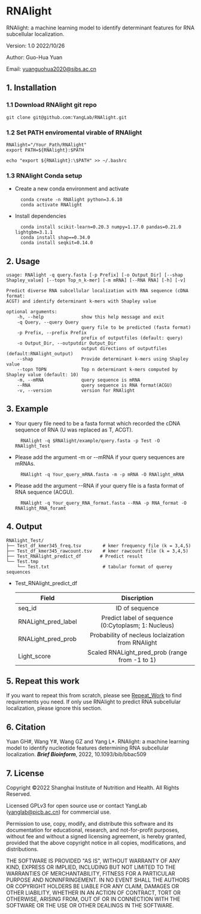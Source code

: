 # RNAlight

RNAlight: a machine learning model to identify determinant features for RNA subcellular localization.

Version: 1.0 2022/10/26

Author: Guo-Hua Yuan 

Email: yuanguohua2020@sibs.ac.cn

## 1. Installation
### 1.1 Download RNAlight git repo
    git clone git@github.com:YangLab/RNAlight.git 
    
### 1.2 Set PATH enviromental virable of RNAlight
    RNAlight="/Your_Path/RNAlight"
    export PATH=${RNAlight}:$PATH
    
    echo "export ${RNAlight}:\$PATH" >> ~/.bashrc

### 1.3 RNAlight Conda setup
* Create a new conda environment and activate

        conda create -n RNAlight python=3.6.10
        conda activate RNAlight

* Install dependencies

        conda install scikit-learn=0.20.3 numpy=1.17.0 pandas=0.21.0 lightgbm=3.1.1
        conda install shap==0.34.0
        conda install seqkit=0.14.0

## 2. Usage
	usage: RNAlight -q query.fasta [-p Prefix] [-o Output_Dir] [--shap Shapley_value] [--topn Top_n_k-mer] [-m mRNA] [--RNA RNA] [-h] [-v]

	Predict diverse RNA subcellular localization with RNA sequence (cDNA format:
	ACGT) and identify determinant k-mers with Shapley value 

	optional arguments:
  		-h, --help				show this help message and exit
  		-q Query, --query Query
                        		query file to be predicted (fasta format)
  		-p Prefix, --prefix Prefix
                        		prefix of outputfiles (default: query)
  		-o Output_Dir, --outputdir Output_Dir
                       			output directions of outputfiles (default:RNAlight_output)
		--shap                	Provide determinant k-mers using Shapley value
  		--topn TOPN           	Top n determinant k-mers computed by Shapley value (default: 10)
  		-m, --mRNA            	query sequence is mRNA
  		--RNA                 	query sequence is RNA format(ACGU)
  		-v, --version         	version for RNAlight
      
## 3. Example
* Your query file need to be a fasta format which recorded the cDNA sequence of RNA (U was replaced as T, ACGT).
        
        RNAlight -q $RNAlight/example/query.fasta -p Test -O RNAlight_Test
        
* Please add the argument -m or --mRNA if your query sequences are mRNAs.

        RNAlight -q Your_query_mRNA.fasta -m -p mRNA -O RNAlight_mRNA
        
* Please add the argument --RNA if your query file is a fasta format of RNA sequence (ACGU).  

        RNAlight -q Your_query_RNA_format.fasta --RNA -p RNA_format -O RNAlight_RNA_foramt
        
   
## 4. Output

    RNAlight_Test/
    ├── Test_df_kmer345_freq.tsv        # kmer frequency file (k = 3,4,5)
    ├── Test_df_kmer345_rawcount.tsv    # kmer rawcount file (k = 3,4,5)
    ├── Test_RNAlight_predict_df       # Predict result 
    └── Test.tmp
        └── Test.txt                    # tabular format of querey sequences
        
- Test_RNAlight_predict_df

    | **Field**      | **Discription**      | 
    | ---------- | :-----------:  |
    | seq_id     | ID of sequence      |
    | RNALight_pred_label | Predict label of sequence (0:Cytoplasm; 1: Nucleus) |
    | RNALight_pred_prob| Probability of necleus loclaization from RNAlight |
    | Light_score | Scaled RNALight_pred_prob (range from -1 to 1) |
    
    
## 5. Repeat this work
If you want to repeat this from scratch, please see [Repeat_Work](./Repeat_Work.md) to find requirements you need. If only use RNAlight to predict RNA subcellular localization, please ignore this section.

    
## 6. Citation
Yuan GH#, Wang Y#, Wang GZ and Yang L*. RNAlight: a machine learning model to identify nucleotide features determining RNA subcellular localization. ***Brief Bioinform***, 2022, 10.1093/bib/bbac509


## 7. License
Copyright ©2022 Shanghai Institute of Nutrition and Health. All Rights Reserved.

Licensed GPLv3 for open source use or contact YangLab (yanglab@picb.ac.cn) for commercial use.

Permission to use, copy, modify, and distribute this software and its documentation for educational, research, and not-for-profit purposes, without fee and without a signed licensing agreement, is hereby granted, provided that the above copyright notice in all copies, modifications, and distributions.

THE SOFTWARE IS PROVIDED "AS IS", WITHOUT WARRANTY OF ANY KIND, EXPRESS OR IMPLIED, INCLUDING BUT NOT LIMITED TO THE WARRANTIES OF MERCHANTABILITY, FITNESS FOR A PARTICULAR PURPOSE AND NONINFRINGEMENT. IN NO EVENT SHALL THE AUTHORS OR COPYRIGHT HOLDERS BE LIABLE FOR ANY CLAIM, DAMAGES OR OTHER LIABILITY, WHETHER IN AN ACTION OF CONTRACT, TORT OR OTHERWISE, ARISING FROM, OUT OF OR IN CONNECTION WITH THE SOFTWARE OR THE USE OR OTHER DEALINGS IN THE SOFTWARE.
